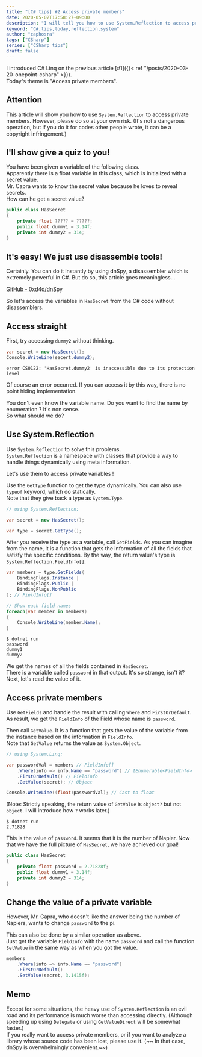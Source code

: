 ```yaml
---
title: "[C# tips] #2 Access private members"
date: 2020-05-02T17:58:27+09:00
description: "I will tell you how to use System.Reflection to access private members."
keyword: "C#,tips,today,reflection,system"
author: "caphosra"
tags: ["CSharp"]
series: ["CSharp tips"]
draft: false
---
```


I introduced C# Linq on the previous article [#1]({{< ref "/posts/2020-03-20-onepoint-csharp" >}}).  
Today's theme is "Access private members".

## Attention

This article will show you how to use `System.Reflection` to access private members. However, please do so at your own risk. (It's not a dangerous operation, but if you do it for codes other people wrote, it can be a copyright infringement.)

## I'll show give a quiz to you!

You have been given a variable of the following class.  
Apparently there is a float variable in this class, which is initialized with a secret value.  
Mr. Capra wants to know the secret value because he loves to reveal secrets.  
How can he get a secret value?

``` C#
public class HasSecret
{
    private float ????? = ?????;
    public float dummy1 = 3.14f;
    private int dummy2 = 314;
}
```

## It's easy! We just use disassemble tools!

Certainly. You can do it instantly by using dnSpy, a disassembler which is extremely powerful in C#. But do so, this article goes meaningless...

[GitHub - 0xd4d/dnSpy](https://github.com/0xd4d/dnSpy)

So let's access the variables in `HasSecret` from the C# code without disassemblers.

## Access straight

First, try accessing `dummy2` without thinking.

``` C#
var secret = new HasSecret();
Console.WriteLine(secert.dummy2);
```

```
error CS0122: 'HasSecret.dummy2' is inaccessible due to its protection level
```

Of course an error occurred. If you can access it by this way, there is no point hiding implementation.

You don't even know the variable name. Do you want to find the name by enumeration ? It's non sense.  
So what should we do?

## Use System.Reflection

Use `System.Reflection` to solve this problems.  
`System.Reflection` is a namespace with classes that provide a way to handle things dynamically using meta information.

Let's use them to access private variables !

Use the `GetType` function to get the type dynamically. You can also use `typeof` keyword, which do statically.  
Note that they give back a type as `System.Type`.

``` C#
// using System.Reflection;

var secret = new HasSecret();

var type = secret.GetType();
```

After you receive the type as a variable, call `GetFields`. As you can imagine from the name, it is a function that gets the information of all the fields that satisfy the specific conditions. By the way, the return value's type is `System.Reflection.FieldInfo[]`.

``` C#
var members = type.GetFields(
    BindingFlags.Instance |
    BindingFlags.Public |
    BindingFlags.NonPublic
); // FieldInfo[]

// Show each field names
foreach(var member in members)
{
    Console.WriteLine(member.Name);
}
```

```
$ dotnet run
password
dummy1
dummy2
```

We get the names of all the fields contained in `HasSecret`.  
There is a variable called `password` in that output. It's so strange, isn't it? Next, let's read the value of it.

## Access private members

Use `GetFields` and handle the result with calling `Where` and `FirstOrDefault`.
As result, we get the `FieldInfo` of the Field whose name is `password`.

Then call `GetValue`. It is a function that gets the value of the variable from the instance based on the information in `FieldInfo`.  
Note that `GetValue` returns the value as `System.Object`.
``` C#
// using System.Linq;

var passwordVal = members // FieldInfo[]
    .Where(info => info.Name == "password") // IEnumerable<FieldInfo>
    .FirstOrDefault() // FieldInfo
    .GetValue(secret); // Object

Console.WriteLine((float)passwordVal); // Cast to float
```

(Note: Strictly speaking, the return value of `GetValue` is `object?` but not `object`. I will introduce how `?` works later.)

```
$ dotnet run
2.71828
```

This is the value of `password`. It seems that it is the number of Napier. Now that we have the full picture of `HasSecret`, we have achieved our goal!

``` C#
public class HasSecret
{
    private float password = 2.71828f;
    public float dummy1 = 3.14f;
    private int dummy2 = 314;
}
```

## Change the value of a private variable

However, Mr. Capra, who doesn't like the answer being the number of Napiers, wants to change `password` to the pi.

This can also be done by a similar operation as above.  
Just get the variable `FieldInfo` with the name `password` and call the function `SetValue` in the same way as when you got the value.

``` C#
members
    .Where(info => info.Name == "password")
    .FirstOrDefault()
    .SetValue(secret, 3.1415f);
```

## Memo

Except for some situations, the heavy use of `System.Reflection` is an evil road and its performance is much worse than accessing directly. (Although speeding up using `Delegate` or using `GetValueDirect` will be somewhat faster.)  
If you really want to access private members, or if you want to analyze a library whose source code has been lost, please use it. (~~ In that case, dnSpy is overwhelmingly convenient.~~)